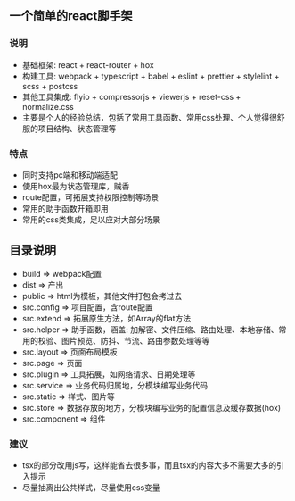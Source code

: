 ## 一个简单的react脚手架

### 说明
* 基础框架: react + react-router + hox
* 构建工具: webpack + typescript + babel + eslint + prettier + stylelint + scss + postcss
* 其他工具集成: flyio + compressorjs + viewerjs + reset-css + normalize.css
* 主要是个人的经验总结，包括了常用工具函数、常用css处理、个人觉得很舒服的项目结构、状态管理等

### 特点
* 同时支持pc端和移动端适配
* 使用hox最为状态管理库，贼香
* route配置，可拓展支持权限控制等场景
* 常用的助手函数开箱即用
* 常用的css类集成，足以应对大部分场景

## 目录说明
* build => webpack配置
* dist => 产出
* public => html为模板，其他文件打包会拷过去
* src.config => 项目配置，含route配置
* src.extend => 拓展原生方法，如Array的flat方法
* src.helper => 助手函数，涵盖: 加解密、文件压缩、路由处理、本地存储、常用的校验、图片预览、防抖、节流、路由参数处理等等
* src.layout => 页面布局模板
* src.page => 页面
* src.plugin => 工具拓展，如网络请求、日期处理等
* src.service => 业务代码归属地，分模块编写业务代码
* src.static => 样式、图片等
* src.store => 数据存放的地方，分模块编写业务的配置信息及缓存数据(hox)
* src.component => 组件

### 建议
* tsx的部分改用js写，这样能省去很多事，而且tsx的内容大多不需要大多的引入提示
* 尽量抽离出公共样式，尽量使用css变量